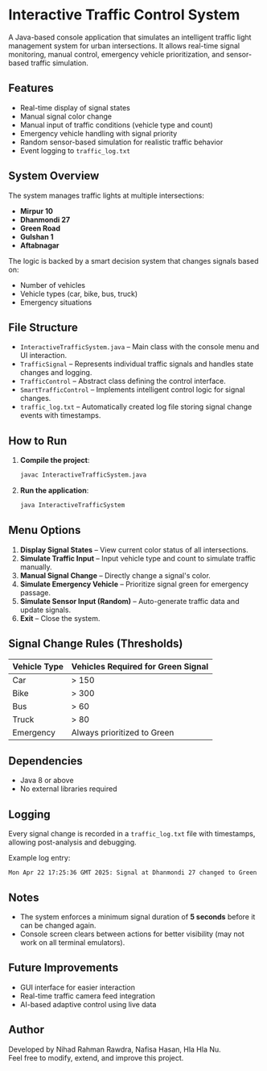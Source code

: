# Interactive Traffic Control System

A Java-based console application that simulates an intelligent traffic light management system for urban intersections. It allows real-time signal monitoring, manual control, emergency vehicle prioritization, and sensor-based traffic simulation.



##  Features

-  Real-time display of signal states
-  Manual signal color change
-  Manual input of traffic conditions (vehicle type and count)
-  Emergency vehicle handling with signal priority
-  Random sensor-based simulation for realistic traffic behavior
-  Event logging to `traffic_log.txt`



##  System Overview

The system manages traffic lights at multiple intersections:
- **Mirpur 10**
- **Dhanmondi 27**
- **Green Road**
- **Gulshan 1**
- **Aftabnagar**

The logic is backed by a smart decision system that changes signals based on:
- Number of vehicles
- Vehicle types (car, bike, bus, truck)
- Emergency situations


##  File Structure

- `InteractiveTrafficSystem.java` – Main class with the console menu and UI interaction.
- `TrafficSignal` – Represents individual traffic signals and handles state changes and logging.
- `TrafficControl` – Abstract class defining the control interface.
- `SmartTrafficControl` – Implements intelligent control logic for signal changes.
- `traffic_log.txt` – Automatically created log file storing signal change events with timestamps.



##  How to Run

1. **Compile the project**:
   ```bash
   javac InteractiveTrafficSystem.java
   ```

2. **Run the application**:
   ```bash
   java InteractiveTrafficSystem
   ```



##  Menu Options

1. **Display Signal States** – View current color status of all intersections.
2. **Simulate Traffic Input** – Input vehicle type and count to simulate traffic manually.
3. **Manual Signal Change** – Directly change a signal's color.
4. **Simulate Emergency Vehicle** – Prioritize signal green for emergency passage.
5. **Simulate Sensor Input (Random)** – Auto-generate traffic data and update signals.
6. **Exit** – Close the system.



##  Signal Change Rules (Thresholds)

| Vehicle Type | Vehicles Required for Green Signal |
|--------------|------------------------------------|
| Car          | > 150                              |
| Bike         | > 300                              |
| Bus          | > 60                               |
| Truck        | > 80                               |
| Emergency    | Always prioritized to Green        |



##  Dependencies

- Java 8 or above
- No external libraries required



##  Logging

Every signal change is recorded in a `traffic_log.txt` file with timestamps, allowing post-analysis and debugging.

Example log entry:
```
Mon Apr 22 17:25:36 GMT 2025: Signal at Dhanmondi 27 changed to Green
```



##  Notes

- The system enforces a minimum signal duration of **5 seconds** before it can be changed again.
- Console screen clears between actions for better visibility (may not work on all terminal emulators).



##  Future Improvements

- GUI interface for easier interaction
- Real-time traffic camera feed integration
- AI-based adaptive control using live data



##  Author

Developed by Nihad Rahman Rawdra, Nafisa Hasan, Hla Hla Nu.  
Feel free to modify, extend, and improve this project.
